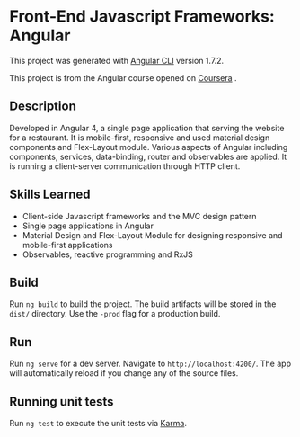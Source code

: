 # Front-End Javascript Frameworks: Angular

This project was generated with [Angular CLI](https://github.com/angular/angular-cli) version 1.7.2.

This project is from the Angular course opened on [Coursera](https://www.coursera.org/learn/angular?specialization=full-stack-mobile-app-development) .  

## Description

Developed in Angular 4, a single page application that serving the website for a restaurant. It is mobile-first, responsive and used material design components and Flex-Layout module. Various aspects of Angular  including components, services, data-binding, router and observables are applied. It is running a client-server communication through HTTP client.

## Skills Learned

* Client-side Javascript frameworks and the MVC design pattern
* Single page applications in Angular
* Material Design and Flex-Layout Module for designing responsive and mobile-first applications
* Observables, reactive programming and RxJS 


## Build

Run `ng build` to build the project. The build artifacts will be stored in the `dist/` directory. Use the `-prod` flag for a production build.

## Run

Run `ng serve` for a dev server. Navigate to `http://localhost:4200/`. The app will automatically reload if you change any of the source files.

## Running unit tests

Run `ng test` to execute the unit tests via [Karma](https://karma-runner.github.io).

